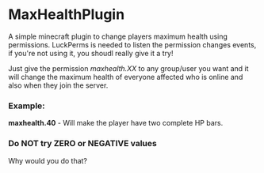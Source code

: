 # MaxHealthPlugin
A simple minecraft plugin to change players maximum health using permissions.
LuckPerms is needed to listen the permission changes events, if you're not using it, you shoudl really give it a try!

Just give the permission _maxhealth.XX_ to any group/user you want and it will change the maximum health of everyone affected who is online and also when they join the server.
### Example:
__maxhealth.40__ - Will make the player have two complete HP bars.

### Do NOT try ZERO or NEGATIVE values
Why would you do that?
